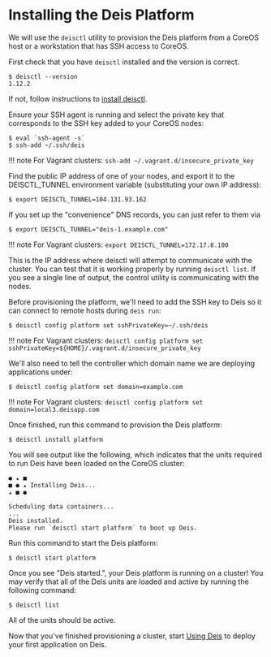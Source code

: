 # Installing the Deis Platform

We will use the `deisctl` utility to provision the Deis platform from a CoreOS host or a workstation that has SSH access to CoreOS.

First check that you have `deisctl` installed and the version is correct.

    $ deisctl --version
    1.12.2

If not, follow instructions to [install deisctl][].

Ensure your SSH agent is running and select the private key that corresponds to the SSH key added
to your CoreOS nodes:

    $ eval `ssh-agent -s`
    $ ssh-add ~/.ssh/deis

!!! note
    For Vagrant clusters: `ssh-add ~/.vagrant.d/insecure_private_key`

Find the public IP address of one of your nodes, and export it to the DEISCTL_TUNNEL environment
variable (substituting your own IP address):

    $ export DEISCTL_TUNNEL=104.131.93.162

If you set up the "convenience" DNS records, you can just refer to them via

    $ export DEISCTL_TUNNEL="deis-1.example.com"

!!! note
    For Vagrant clusters: `export DEISCTL_TUNNEL=172.17.8.100`

This is the IP address where deisctl will attempt to communicate with the cluster. You can test
that it is working properly by running `deisctl list`. If you see a single line of output, the
control utility is communicating with the nodes.

Before provisioning the platform, we'll need to add the SSH key to Deis so it can connect to remote
hosts during `deis run`:

    $ deisctl config platform set sshPrivateKey=~/.ssh/deis

!!! note
    For Vagrant clusters: `deisctl config platform set sshPrivateKey=${HOME}/.vagrant.d/insecure_private_key`

We'll also need to tell the controller which domain name we are deploying applications under:

    $ deisctl config platform set domain=example.com

!!! note
    For Vagrant clusters: `deisctl config platform set domain=local3.deisapp.com`

Once finished, run this command to provision the Deis platform:

    $ deisctl install platform

You will see output like the following, which indicates that the units required to run Deis have
been loaded on the CoreOS cluster:

    ● ▴ ■
    ■ ● ▴ Installing Deis...
    ▴ ■ ●

    Scheduling data containers...
    ...
    Deis installed.
    Please run `deisctl start platform` to boot up Deis.

Run this command to start the Deis platform:

    $ deisctl start platform

Once you see "Deis started.", your Deis platform is running on a cluster! You may verify that all
of the Deis units are loaded and active by running the following command:

    $ deisctl list

All of the units should be active.

Now that you've finished provisioning a cluster, start [Using Deis][] to deploy your first application on Deis.

[install deisctl]: installing-deisctl.md
[helm]: http://helm.sh
[using deis]: ../using-deis/deploying-an-application.md
